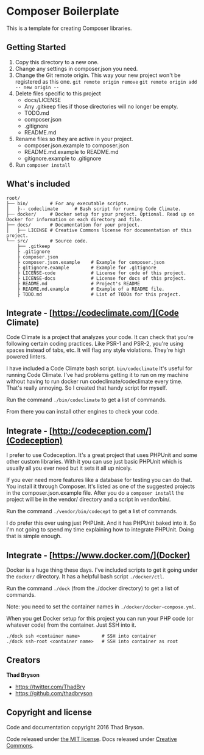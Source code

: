 # Composer Boilerplate

This is a template for creating Composer libraries.


## Getting Started

1. Copy this directory to a new one.
2. Change any settings in composer.json you need.
3. Change the Git remote origin. This way your new project won't be registered as this one.
    `git remote origin remove`
    `git remote origin add -- new origin --`
4. Delete files specific to this project
    - docs/LICENSE
    - Any .gitkeep files if those directories will no longer be empty.
    - TODO.md
    - composer.json
    - .gitignore
    - README.md
5. Rename files so they are active in your project.
    - composer.json.example to composer.json
    - README.md.example to README.md
    - gitignore.example to .gitignore
6. Run `composer install`


## What's included

```
root/
├── bin/        # For any executable scripts.
│   ├-- codeclimate      # Bash script for running Code Climate.
├── docker/     # Docker setup for your project. Optional. Read up on Docker for information on each directory and file.
├── docs/       # Documentation for your project.
│   ├── LICENSE # Creative Commons license for documentation of this project.
└── src/        # Source code.
    ├── .gitkeep
    ├ .gitignore
    ├ composer.json
    ├ composer.json.example    # Example for composer.json   
    ├ gitignore.example        # Example for .gitignore
    ├ LICENSE-code             # License for code of this project. 
    ├ LICENSE-docs             # License for docs of this project. 
    ├ README.md                # Project's README
    ├ README.md.example        # Example of a README file.
    ├ TODO.md                  # List of TODOs for this project.                     
```


## Integrate - [https://codeclimate.com/](Code Climate)

Code Climate is a project that analyzes your code. It can check that you're following certain coding practices. Like PSR-1 and PSR-2, 
you're using spaces instead of tabs, etc. It will flag any style violations. They're high powered linters.

I have included a Code Climate bash script. `bin/codeclimate`  It's useful for running Code Climate. I've had problems 
getting it to run on my machine without having to run docker run codeclimate/codeclimate every time. That's really annoying. 
So I created that handy script for myself.

Run the command `./bin/codeclimate` to get a list of commands.


From there you can install other engines to check your code.


## Integrate - [http://codeception.com/](Codeception)

I prefer to use Codeception. It's a great project that uses PHPUnit and some other custom libraries. With it you can use just basic PHPUnit which 
is usually all you ever need but it sets it all up nicely. 

If you ever need more features like a database for testing you can do that. You install it through Composer. It's listed as one of the 
suggested projects in the composer.json.example file. After you do a `composer install` the project will be in the vendor/ directory and a script 
in vendor/bin/.

Run the command `./vendor/bin/codecept` to get a list of commands.

I do prefer this over using just PHPUnit. And it has PHPUnit baked into it. So I'm not going to spend my time explaining how to integrate PHPUnit. Doing that is simple enough.


## Integrate - [https://www.docker.com/](Docker)

Docker is a huge thing these days. I've included scripts to get it going under the `docker/` directory. It has a helpful bash script `./docker/ctl`. 

Run the command `./dock` (from the ./docker directory) to get a list of commands.

Note: you need to set the container names in `./docker/docker-compose.yml`. 

When you get Docker setup for this project you can run your PHP code (or whatever code) from the container. Just SSH into it.

```
./dock ssh <container name>        # SSH into container
./dock ssh-root <container name>   # SSH into container as root
```


## Creators

**Thad Bryson**

- <https://twitter.com/ThadBry>
- <https://github.com/thadbryson>


## Copyright and license

Code and documentation copyright 2016 Thad Bryson. 

Code released under [the MIT license](https://github.com/thadbryson/composer-boilerplate/blob/master/LICENSE-code). 
Docs released under [Creative Commons](https://github.com/thadbryson/composer-boilerplate/blob/master/docs/LICENSE-docs).
